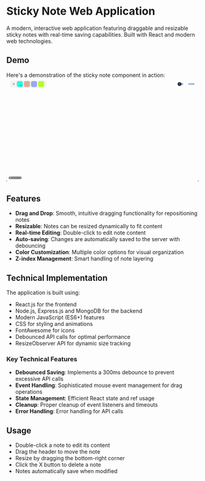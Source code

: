 # Sticky Note Web Application

A modern, interactive web application featuring draggable and resizable sticky notes with real-time saving capabilities. Built with React and modern web technologies.

## Demo

Here's a demonstration of the sticky note component in action:
![app](/assets/app.gif)

## Features

- **Drag and Drop**: Smooth, intuitive dragging functionality for repositioning notes
- **Resizable**: Notes can be resized dynamically to fit content
- **Real-time Editing**: Double-click to edit note content
- **Auto-saving**: Changes are automatically saved to the server with debouncing
- **Color Customization**: Multiple color options for visual organization
- **Z-index Management**: Smart handling of note layering

## Technical Implementation

The application is built using:

- React.js for the frontend
- Node.js, Express.js and MongoDB for the backend
- Modern JavaScript (ES6+) features
- CSS for styling and animations
- FontAwesome for icons
- Debounced API calls for optimal performance
- ResizeObserver API for dynamic size tracking

### Key Technical Features

- **Debounced Saving**: Implements a 300ms debounce to prevent excessive API calls
- **Event Handling**: Sophisticated mouse event management for drag operations
- **State Management**: Efficient React state and ref usage
- **Cleanup**: Proper cleanup of event listeners and timeouts
- **Error Handling**: Error handling for API calls

## Usage

- Double-click a note to edit its content
- Drag the header to move the note
- Resize by dragging the bottom-right corner
- Click the X button to delete a note
- Notes automatically save when modified

